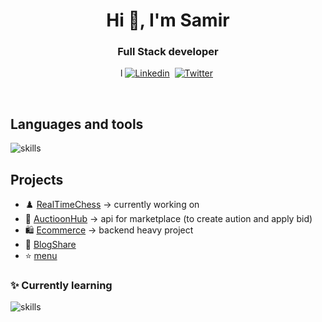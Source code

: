 <h1 align="center">Hi 👋, I'm Samir </h1>
<h3 align="center"> Full Stack developer</h3>

<p align="center">l
<a href="https://www.linkedin.com/in/samir-neupane-749555237/" ><img src="https://img.shields.io/badge/-linkedin-yellowgreen?style=for-the-badge&logo=linkedin&logoColor=white" alt="Linkedin" /></a>&nbsp;
<a href="https://twitter.com/SamirNeupane932" ><img src="https://img.shields.io/badge/Twitter-1DA1F2?style=for-the-badge&logo=twitter&logoColor=white" alt="Twitter" /></a>&nbsp;
</p>
<br /> 

## Languages and tools
![skills](https://skillicons.dev/icons?i=ts,nextjs,redis,docker,postgresql,prisma,express,django,mongodb,tailwind,appwrite&theme=dark)


## Projects
- ♟️   [RealTimeChess](https://chessconnect.vercel.app/) -> currently working on
- 🤑   [AuctioonHub](https://github.com/Samir984/AuctionHub) -> api for marketplace (to create aution and apply bid)
- 🛍️  [Ecommerce](https://ecommerce-cli.vercel.app/) -> backend heavy project
- 📝  [BlogShare](https://blogshare984.netlify.app/)  
- ⭐  [menu](https://samir984.github.io/menu/) 
   

### ✨ Currently learning
![skills](https://skillicons.dev/icons?i=go&theme=dark)

